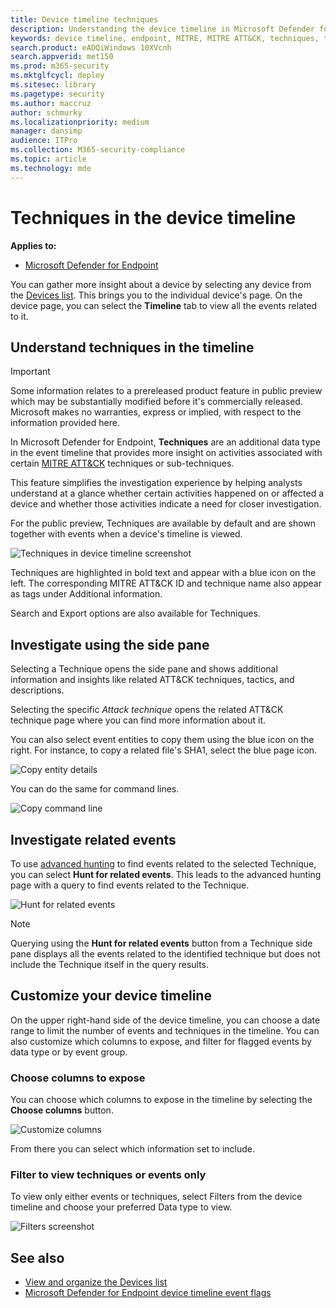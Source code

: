 ```yaml
---
title: Device timeline techniques
description: Understanding the device timeline in Microsoft Defender for Endpoint
keywords: device timeline, endpoint, MITRE, MITRE ATT&CK, techniques, tactics
search.product: eADQiWindows 10XVcnh
search.appverid: met150
ms.prod: m365-security
ms.mktglfcycl: deploy
ms.sitesec: library
ms.pagetype: security
ms.author: maccruz
author: schmurky
ms.localizationpriority: medium
manager: dansimp
audience: ITPro
ms.collection: M365-security-compliance
ms.topic: article
ms.technology: mde
---
```


# Techniques in the device timeline


**Applies to:**
- [Microsoft Defender for Endpoint](https://go.microsoft.com/fwlink/p/?linkid=2146631)


You can gather more insight about a device by selecting any device from the [Devices list](machines-view-overview.md). This brings you to the individual device's page. On the device page, you can select the **Timeline** tab to view all the events related to it.

## Understand techniques in the timeline

>[!IMPORTANT]
>Some information relates to a prereleased product feature in public preview which may be substantially modified before it's commercially released. Microsoft makes no warranties, express or implied, with respect to the information provided here.

In Microsoft Defender for Endpoint, **Techniques** are an additional data type in the event timeline that provides more insight on activities associated with certain [MITRE ATT&CK](https://attack.mitre.org/) techniques or sub-techniques. 

This feature simplifies the investigation experience by helping analysts understand at a glance whether certain activities happened on or affected a device and whether those activities indicate a need for closer investigation.

For the public preview, Techniques are available by default and are shown together with events when a device's timeline is viewed. 

![Techniques in device timeline screenshot](images/device-timeline-with-techniques.png)

Techniques are highlighted in bold text and appear with a blue icon on the left. The corresponding MITRE ATT&CK ID and technique name also appear as tags under Additional information. 

Search and Export options are also available for Techniques.

## Investigate using the side pane

Selecting a Technique opens the side pane and shows additional information and insights like related ATT&CK techniques, tactics, and descriptions. 

Selecting the specific *Attack technique* opens the related ATT&CK technique page where you can find more information about it.

You can also select event entities to copy them using the blue icon on the right. For instance, to copy a related file's SHA1, select the blue page icon.

![Copy entity details](images/techniques-side-pane-clickable.png)

You can do the same for command lines.

![Copy command line](images/techniques-side-pane-command.png)


## Investigate related events

To use [advanced hunting](advanced-hunting-overview.md) to find events related to the selected Technique, you can select **Hunt for related events**. This leads to the advanced hunting page with a query to find events related to the Technique.

![Hunt for related events](images/techniques-hunt-for-related-events.png)

>[!NOTE]
>Querying using the **Hunt for related events** button from a Technique side pane displays all the events related to the identified technique but does not include the Technique itself in the query results.


## Customize your device timeline

On the upper right-hand side of the device timeline, you can choose a date range to limit the number of events and techniques in the timeline. You can also customize which columns to expose, and filter for flagged events by data type or by event group.

### Choose columns to expose
You can choose which columns to expose in the timeline by selecting the **Choose columns** button.

![Customize columns](images/filter-customize-columns.png)

From there you can select which information set to include.

### Filter to view techniques or events only

To view only either events or techniques, select Filters from the device timeline and choose your preferred Data type to view.

![Filters screenshot](images/device-timeline-filters.png)



## See also
- [View and organize the Devices list](machines-view-overview.md)
- [Microsoft Defender for Endpoint device timeline event flags](device-timeline-event-flag.md) 


 
